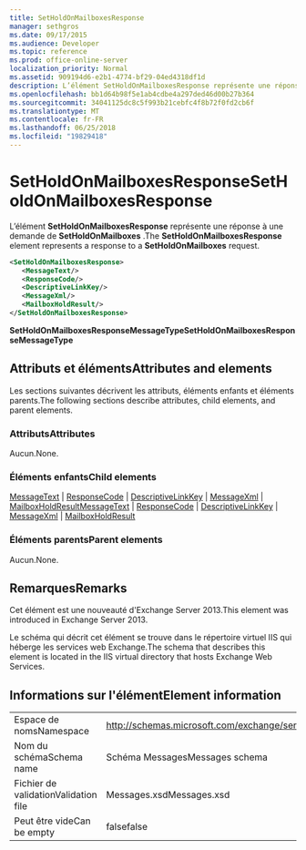 ```yaml
---
title: SetHoldOnMailboxesResponse
manager: sethgros
ms.date: 09/17/2015
ms.audience: Developer
ms.topic: reference
ms.prod: office-online-server
localization_priority: Normal
ms.assetid: 909194d6-e2b1-4774-bf29-04ed4318df1d
description: L’élément SetHoldOnMailboxesResponse représente une réponse à une demande de SetHoldOnMailboxes.
ms.openlocfilehash: bb1d64b98f5e1ab4cdbe4a297ded46d00b27b364
ms.sourcegitcommit: 34041125dc8c5f993b21cebfc4f8b72f0fd2cb6f
ms.translationtype: MT
ms.contentlocale: fr-FR
ms.lasthandoff: 06/25/2018
ms.locfileid: "19829418"
---
```

# <a name="setholdonmailboxesresponse"></a><span data-ttu-id="c3893-103">SetHoldOnMailboxesResponse</span><span class="sxs-lookup"><span data-stu-id="c3893-103">SetHoldOnMailboxesResponse</span></span>

<span data-ttu-id="c3893-104">L’élément **SetHoldOnMailboxesResponse** représente une réponse à une demande de **SetHoldOnMailboxes** .</span><span class="sxs-lookup"><span data-stu-id="c3893-104">The **SetHoldOnMailboxesResponse** element represents a response to a **SetHoldOnMailboxes** request.</span></span> 
  
```XML
<SetHoldOnMailboxesResponse>
   <MessageText/>
   <ResponseCode/>
   <DescriptiveLinkKey/>
   <MessageXml/>
   <MailboxHoldResult/>
</SetHoldOnMailboxesResponse>
```

 <span data-ttu-id="c3893-105">**SetHoldOnMailboxesResponseMessageType**</span><span class="sxs-lookup"><span data-stu-id="c3893-105">**SetHoldOnMailboxesResponseMessageType**</span></span>
## <a name="attributes-and-elements"></a><span data-ttu-id="c3893-106">Attributs et éléments</span><span class="sxs-lookup"><span data-stu-id="c3893-106">Attributes and elements</span></span>

<span data-ttu-id="c3893-107">Les sections suivantes décrivent les attributs, éléments enfants et éléments parents.</span><span class="sxs-lookup"><span data-stu-id="c3893-107">The following sections describe attributes, child elements, and parent elements.</span></span>
  
### <a name="attributes"></a><span data-ttu-id="c3893-108">Attributs</span><span class="sxs-lookup"><span data-stu-id="c3893-108">Attributes</span></span>

<span data-ttu-id="c3893-109">Aucun.</span><span class="sxs-lookup"><span data-stu-id="c3893-109">None.</span></span>
  
### <a name="child-elements"></a><span data-ttu-id="c3893-110">Éléments enfants</span><span class="sxs-lookup"><span data-stu-id="c3893-110">Child elements</span></span>

<span data-ttu-id="c3893-111">[MessageText](messagetext.md) | [ResponseCode](responsecode.md) | [DescriptiveLinkKey](descriptivelinkkey.md) | [MessageXml](messagexml.md) | [MailboxHoldResult](mailboxholdresult.md)</span><span class="sxs-lookup"><span data-stu-id="c3893-111">[MessageText](messagetext.md) | [ResponseCode](responsecode.md) | [DescriptiveLinkKey](descriptivelinkkey.md) | [MessageXml](messagexml.md) | [MailboxHoldResult](mailboxholdresult.md)</span></span>
  
### <a name="parent-elements"></a><span data-ttu-id="c3893-112">Éléments parents</span><span class="sxs-lookup"><span data-stu-id="c3893-112">Parent elements</span></span>

<span data-ttu-id="c3893-113">Aucun.</span><span class="sxs-lookup"><span data-stu-id="c3893-113">None.</span></span>
  
## <a name="remarks"></a><span data-ttu-id="c3893-114">Remarques</span><span class="sxs-lookup"><span data-stu-id="c3893-114">Remarks</span></span>

<span data-ttu-id="c3893-115">Cet élément est une nouveauté d'Exchange Server 2013.</span><span class="sxs-lookup"><span data-stu-id="c3893-115">This element was introduced in Exchange Server 2013.</span></span>
  
<span data-ttu-id="c3893-116">Le schéma qui décrit cet élément se trouve dans le répertoire virtuel IIS qui héberge les services web Exchange.</span><span class="sxs-lookup"><span data-stu-id="c3893-116">The schema that describes this element is located in the IIS virtual directory that hosts Exchange Web Services.</span></span>
  
## <a name="element-information"></a><span data-ttu-id="c3893-117">Informations sur l'élément</span><span class="sxs-lookup"><span data-stu-id="c3893-117">Element information</span></span>

|||
|:-----|:-----|
|<span data-ttu-id="c3893-118">Espace de noms</span><span class="sxs-lookup"><span data-stu-id="c3893-118">Namespace</span></span>  <br/> |http://schemas.microsoft.com/exchange/services/2006/messages  <br/> |
|<span data-ttu-id="c3893-119">Nom du schéma</span><span class="sxs-lookup"><span data-stu-id="c3893-119">Schema name</span></span>  <br/> |<span data-ttu-id="c3893-120">Schéma Messages</span><span class="sxs-lookup"><span data-stu-id="c3893-120">Messages schema</span></span>  <br/> |
|<span data-ttu-id="c3893-121">Fichier de validation</span><span class="sxs-lookup"><span data-stu-id="c3893-121">Validation file</span></span>  <br/> |<span data-ttu-id="c3893-122">Messages.xsd</span><span class="sxs-lookup"><span data-stu-id="c3893-122">Messages.xsd</span></span>  <br/> |
|<span data-ttu-id="c3893-123">Peut être vide</span><span class="sxs-lookup"><span data-stu-id="c3893-123">Can be empty</span></span>  <br/> |<span data-ttu-id="c3893-124">false</span><span class="sxs-lookup"><span data-stu-id="c3893-124">false</span></span>  <br/> |
   


